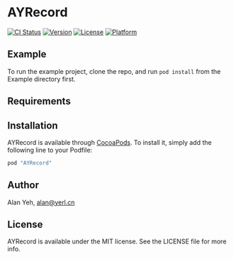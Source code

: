 # AYRecord

[![CI Status](http://img.shields.io/travis/alan-yeh/AYRecord.svg?style=flat)](https://travis-ci.org/alan-yeh/AYRecord)
[![Version](https://img.shields.io/cocoapods/v/AYRecord.svg?style=flat)](http://cocoapods.org/pods/AYRecord)
[![License](https://img.shields.io/cocoapods/l/AYRecord.svg?style=flat)](http://cocoapods.org/pods/AYRecord)
[![Platform](https://img.shields.io/cocoapods/p/AYRecord.svg?style=flat)](http://cocoapods.org/pods/AYRecord)

## Example

To run the example project, clone the repo, and run `pod install` from the Example directory first.

## Requirements

## Installation

AYRecord is available through [CocoaPods](http://cocoapods.org). To install
it, simply add the following line to your Podfile:

```ruby
pod "AYRecord"
```

## Author

Alan Yeh, alan@yerl.cn

## License

AYRecord is available under the MIT license. See the LICENSE file for more info.
